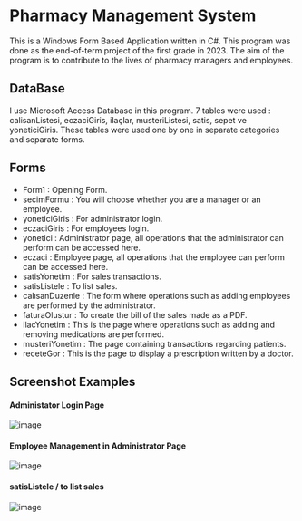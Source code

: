 # Pharmacy Management System
This is a Windows Form Based Application written in C#. This program was done as the end-of-term project of the first grade in 2023. The aim of the program is to contribute to the lives of pharmacy managers and employees. 

## DataBase 
I use Microsoft Access Database in this program. 7 tables were used : calisanListesi, eczaciGiris, ilaçlar, musteriListesi, satis, sepet ve yoneticiGiris. 
These tables were used one by one in separate categories and separate forms.

## Forms
- Form1 : Opening Form.
- secimFormu : You will choose whether you are a manager or an employee.
- yoneticiGiris : For administrator login.
- eczaciGiris : For employees login.
- yonetici : Administrator page, all operations that the administrator can perform can be accessed here.
- eczaci :  Employee page, all operations that the employee can perform can be accessed here.
- satisYonetim : For sales transactions.
- satisListele : To list sales.
- calısanDuzenle : The form where operations such as adding employees are performed by the administrator.
- faturaOlustur : To create the bill of the sales made as a PDF.
- ilacYonetim : This is the page where operations such as adding and removing medications are performed.
- musteriYonetim : The page containing transactions regarding patients.
- receteGor : This is the page to display a prescription written by a doctor.
  
## Screenshot Examples

#### Administator Login Page
![image](https://github.com/ryntml/Pharmacy-Management-System/assets/119287080/d4421042-d2bc-4b27-8ac4-2d6ce9afab7d)

#### Employee Management in Administrator Page
![image](https://github.com/ryntml/Pharmacy-Management-System/assets/119287080/3af93010-6b74-4b01-994a-f86d953041ac)

#### satisListele / to list sales 
![image](https://github.com/ryntml/Pharmacy-Management-System/assets/119287080/7ec74f7d-3a43-43e8-9b12-2db6e4c4d83e)

